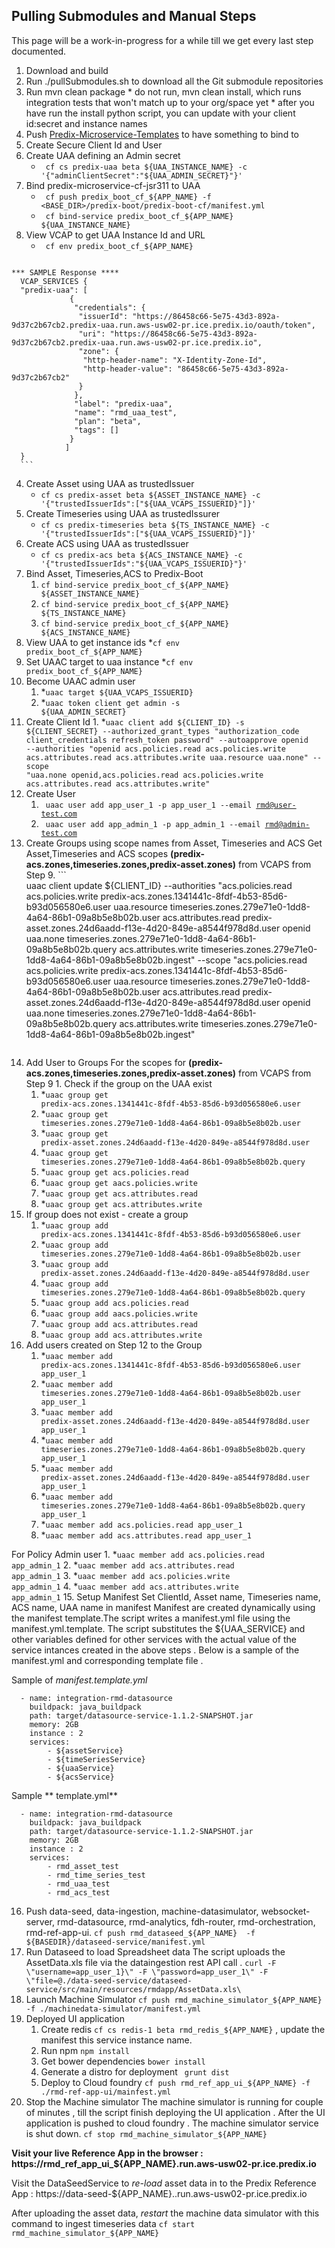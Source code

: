 ## Pulling Submodules and Manual Steps

This page will be a work-in-progress for a while till we get every last step documented.

1. Download and build
  2. Run ./pullSubmodules.sh to download all the Git submodule repositories
  1. Run mvn clean package
    * do not run, mvn clean install, which runs integration tests that won't match up to your org/space yet
    * after you have run the install python script, you can update with your client id:secret and instance names 
1. Push [Predix-Microservice-Templates](https://github.com/PredixDev/predix-rmd-ref-app/blob/master/docs/microcomponents.md#PredixMicroserviceTemplate) to have something to bind to
1. Create Secure Client Id and User
  1. Create UAA defining an Admin secret
      * <code> cf cs predix-uaa beta ${UAA_INSTANCE_NAME} -c '{"adminClientSecret":"${UAA_ADMIN_SECRET}"}' </code>
  2. Bind predix-microservice-cf-jsr311 to UAA
      * <code> cf push predix_boot_cf_${APP_NAME} -f <BASE_DIR>/predix-boot/predix-boot-cf/manifest.yml </code>
      * <code> cf bind-service predix_boot_cf_${APP_NAME} ${UAA_INSTANCE_NAME} </code> 
  3. View VCAP to get UAA Instance Id and URL
     * <code> cf env predix_boot_cf_${APP_NAME}</code>
      ```
    *** SAMPLE Response ****
      VCAP_SERVICES {
      "predix-uaa": [
                 {
                  "credentials": {
                   "issuerId": "https://86458c66-5e75-43d3-892a-9d37c2b67cb2.predix-uaa.run.aws-usw02-pr.ice.predix.io/oauth/token",
                   "uri": "https://86458c66-5e75-43d3-892a-9d37c2b67cb2.predix-uaa.run.aws-usw02-pr.ice.predix.io",
                   "zone": {
                    "http-header-name": "X-Identity-Zone-Id",
                    "http-header-value": "86458c66-5e75-43d3-892a-9d37c2b67cb2"
                   }
                  },
                  "label": "predix-uaa",
                  "name": "rmd_uaa_test",
                  "plan": "beta",
                  "tags": []
                 }
                ]
      }
      ```
  4. Create Asset using UAA as trustedIssuer
      * <code>cf cs predix-asset beta ${ASSET_INSTANCE_NAME} -c '{"trustedIssuerIds":["${UAA_VCAPS_ISSUERID}"]}'</code>
  5. Create Timeseries using UAA as trustedIssurer
      * <code>cf cs predix-timeseries beta ${TS_INSTANCE_NAME} -c '{"trustedIssuerIds":["${UAA_VCAPS_ISSUERID}"]}' </code> 
  6. Create ACS using UAA as trustedIssuer
      * <code>cf cs predix-acs beta ${ACS_INSTANCE_NAME} -c '{"trustedIssuerIds":"${UAA_VCAPS_ISSUERID}"}' </code> 
  7. Bind Asset, Timeseries,ACS to Predix-Boot
      1. <code>cf bind-service predix_boot_cf_${APP_NAME} ${ASSET_INSTANCE_NAME}</code>
      2. <code>cf bind-service predix_boot_cf_${APP_NAME} ${TS_INSTANCE_NAME}</code>
      3. <code>cf bind-service predix_boot_cf_${APP_NAME} ${ACS_INSTANCE_NAME}</code> 
  8. View UAA to get instance ids
      *<code>cf env predix_boot_cf_${APP_NAME}</code>
  9. Set UAAC target to uaa instance
      *<code>cf env predix_boot_cf_${APP_NAME}</code>
  10. Become UAAC admin user
      1. *<code>uaac target ${UAA_VCAPS_ISSUERID}</code>
      2. *<code>uaac token client get admin -s ${UAA_ADMIN_SECRET}</code>
  11. Create Client Id 
     1. *<code>uaac client add ${CLIENT_ID} -s ${CLIENT_SECRET} --authorized_grant_types "authorization_code client_credentials refresh_token password" --autoapprove openid --authorities "openid acs.policies.read acs.policies.write acs.attributes.read acs.attributes.write uaa.resource uaa.none" --scope "uaa.none openid,acs.policies.read acs.policies.write acs.attributes.read acs.attributes.write"</code>
  12. Create User
      1. <code> uaac user add app_user_1 -p app_user_1 --email rmd@user-test.com </code>
      2. <code> uaac user add app_admin_1 -p app_admin_1 --email rmd@admin-test.com</code>
  13. Create Groups using scope names from Asset, Timeseries and ACS
      Get Asset,Timeseries and ACS scopes **(predix-acs.zones,timeseries.zones,predix-asset.zones)** from VCAPS from Step 9.
    ```  
    uaac client update ${CLIENT_ID} --authorities "acs.policies.read acs.policies.write predix-acs.zones.1341441c-8fdf-4b53-85d6-b93d056580e6.user uaa.resource timeseries.zones.279e71e0-1dd8-4a64-86b1-09a8b5e8b02b.user acs.attributes.read predix-asset.zones.24d6aadd-f13e-4d20-849e-a8544f978d8d.user openid uaa.none timeseries.zones.279e71e0-1dd8-4a64-86b1-09a8b5e8b02b.query acs.attributes.write timeseries.zones.279e71e0-1dd8-4a64-86b1-09a8b5e8b02b.ingest" --scope "acs.policies.read acs.policies.write predix-acs.zones.1341441c-8fdf-4b53-85d6-b93d056580e6.user uaa.resource timeseries.zones.279e71e0-1dd8-4a64-86b1-09a8b5e8b02b.user acs.attributes.read predix-asset.zones.24d6aadd-f13e-4d20-849e-a8544f978d8d.user openid uaa.none timeseries.zones.279e71e0-1dd8-4a64-86b1-09a8b5e8b02b.query acs.attributes.write timeseries.zones.279e71e0-1dd8-4a64-86b1-09a8b5e8b02b.ingest"
      ```
  14. Add User to Groups
    For the scopes for **(predix-acs.zones,timeseries.zones,predix-asset.zones)** from VCAPS from Step 9
    1. Check if the group on the UAA exist
        1. *<code>uaac group get predix-acs.zones.1341441c-8fdf-4b53-85d6-b93d056580e6.user </code>
        2. *<code>uaac group get timeseries.zones.279e71e0-1dd8-4a64-86b1-09a8b5e8b02b.user </code>
        3. *<code>uaac group get predix-asset.zones.24d6aadd-f13e-4d20-849e-a8544f978d8d.user </code>
        4. *<code>uaac group get timeseries.zones.279e71e0-1dd8-4a64-86b1-09a8b5e8b02b.query </code>
        5. *<code>uaac group get acs.policies.read </code>
        6. *<code>uaac group get aacs.policies.write </code>
        7. *<code>uaac group get acs.attributes.read </code>
        8. *<code>uaac group get acs.attributes.write </code>
  2. If group does not exist - create a group
      1. *<code>uaac group add predix-acs.zones.1341441c-8fdf-4b53-85d6-b93d056580e6.user </code>
      2. *<code>uaac group add timeseries.zones.279e71e0-1dd8-4a64-86b1-09a8b5e8b02b.user </code>
      3. *<code>uaac group add predix-asset.zones.24d6aadd-f13e-4d20-849e-a8544f978d8d.user </code>
      4. *<code>uaac group add timeseries.zones.279e71e0-1dd8-4a64-86b1-09a8b5e8b02b.query </code> 
      5. *<code>uaac group add acs.policies.read </code>
      6. *<code>uaac group add aacs.policies.write </code>
      7. *<code>uaac group add acs.attributes.read </code>
      8. *<code>uaac group add acs.attributes.write </code>
  3. Add users created on Step 12  to the Group 
      1. *<code>uaac member add predix-acs.zones.1341441c-8fdf-4b53-85d6-b93d056580e6.user app_user_1</code>
      2. *<code>uaac member add timeseries.zones.279e71e0-1dd8-4a64-86b1-09a8b5e8b02b.user app_user_1</code>
      3. *<code>uaac member add predix-asset.zones.24d6aadd-f13e-4d20-849e-a8544f978d8d.user app_user_1</code>
      4. *<code>uaac member add timeseries.zones.279e71e0-1dd8-4a64-86b1-09a8b5e8b02b.query app_user_1</code> 
      5. *<code>uaac member add predix-asset.zones.24d6aadd-f13e-4d20-849e-a8544f978d8d.user app_user_1</code>
      6. *<code>uaac member add timeseries.zones.279e71e0-1dd8-4a64-86b1-09a8b5e8b02b.query app_user_1</code> 
      7. *<code>uaac member add acs.policies.read app_user_1</code>
      8. *<code>uaac member add acs.attributes.read app_user_1</code> 
      
For Policy Admin user
      1. *<code>uaac member add acs.policies.read app_admin_1</code>
      2. *<code>uaac member add acs.attributes.read app_admin_1</code>
      3. *<code>uaac member add acs.policies.write app_admin_1</code>
      4. *<code>uaac member add acs.attributes.write app_admin_1</code>
15. Setup Manifest 
   Set ClientId, Asset name, Timeseries name, ACS name, UAA name in manifest
      Manifest are created dynamically using the manifest template.The script writes a manifest.yml file using the manifest.yml.template. The script substitutes the ${UAA_SERVICE} and other variables defined for other services with the actual value of the service intances created in the above steps . Below is a sample of the manifest.yml and corresponding template file .

Sample of *manifest.template.yml* 
```applications:
  - name: integration-rmd-datasource
    buildpack: java_buildpack
    path: target/datasource-service-1.1.2-SNAPSHOT.jar
    memory: 2GB
    instance : 2
    services:
        - ${assetService}
        - ${timeSeriesService}
        - ${uaaService}
        - ${acsService} 
``` 
Sample ** template.yml**

``` applications:
  - name: integration-rmd-datasource
    buildpack: java_buildpack
    path: target/datasource-service-1.1.2-SNAPSHOT.jar
    memory: 2GB
    instance : 2
    services:
        - rmd_asset_test
        - rmd_time_series_test
        - rmd_uaa_test
        - rmd_acs_test 
```
  16. Push data-seed, data-ingestion, machine-datasimulator, websocket-server, rmd-datasource, rmd-analytics, fdh-router, rmd-orchestration, rmd-ref-app-ui.
    `cf push rmd_dataseed_${APP_NAME}  -f ${BASEDIR}/dataseed-service/manifest.yml`
17. Run Dataseed to load Spreadsheet data
  The script uploads the AssetData.xls file via the dataingestion rest API call .
      `curl -F \"username=app_user_1}\" -F \"password=app_user_1\" -F \"file=@./data-seed-service/dataseed-service/src/main/resources/rmdapp/AssetData.xls\`
18. Launch Machine Simulator 
      `cf push rmd_machine_simulator_${APP_NAME} -f ./machinedata-simulator/manifest.yml`
19. Deployed UI application 
     1. Create redis `cf cs redis-1 beta rmd_redis_${APP_NAME}` , update the manifest this service instance name.
     2. Run npm  `npm install`
     3. Get bower dependencies `bower install`
     4. Generate a distro for deployment ` grunt dist`
     5. Deploy to Cloud foundry  `cf push rmd_ref_app_ui_${APP_NAME} -f ./rmd-ref-app-ui/mainfest.yml`
20. Stop the Machine simulator
      The machine simulator is running  for couple of minutes , till the script finish deploying the UI application . After the UI application is pushed to cloud foundry . The machine simulator service is shut down.
      `cf stop rmd_machine_simulator_${APP_NAME}`

**Visit your live Reference App in the browser : https://rmd_ref_app_ui_${APP_NAME}.run.aws-usw02-pr.ice.predix.io**

Visit the DataSeedService to *re-load* asset data in to the Predix Reference App : https://data-seed-${APP_NAME}..run.aws-usw02-pr.ice.predix.io

After uploading the asset data, *restart* the machine data simulator with this command to ingest timeseries data `cf start rmd_machine_simulator_${APP_NAME}`



